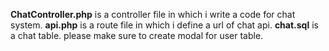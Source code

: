 **ChatController.php** is a controller file in which i write a code for chat system.
**api.php** is a route file in which i define a url of chat api.
**chat.sql** is a chat table.
please make sure to create modal for user table.
